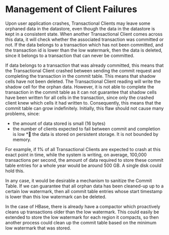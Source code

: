 <!--
  Licensed under the Apache License, Version 2.0 (the "License");
  you may not use this file except in compliance with the License.
  You may obtain a copy of the License at

      http://www.apache.org/licenses/LICENSE-2.0

  Unless required by applicable law or agreed to in writing, software
  distributed under the License is distributed on an "AS IS" BASIS,
  WITHOUT WARRANTIES OR CONDITIONS OF ANY KIND, either express or implied.
  See the License for the specific language governing permissions and
  limitations under the License.
-->

# Management of Client Failures

Upon user application crashes, Transactional Clients may leave some orphaned data in the datastore, even though 
the data in the datastore is kept in a consistent state. When another Transactional Client comes across this data, 
it will check whether the associated transaction was committed or not. If the data belongs to a transaction which 
has not been committed, and the transaction id is lower than the low watermark, then the data is deleted, since it 
belongs to a transaction that can never be committed.

If data belongs to a transaction that was already committed, this means that the Transactional Client crashed between 
sending the commit request and completing the transaction in the commit table. This means that shadow cells have not 
been deleted. The Transactional Client reading  will write the shadow cell for the orphan data. However, it is not able 
to complete the transaction in the commit table as it can not guarantee that shadow cells have been written for all cells 
in the transaction, since only the crashed client knew which cells it had written to. Consequently, this means that the 
commit table can grow indefinitely. Initially, this flaw should not cause many problems, since:

* the amount of data stored is small (16 bytes)
* the number of clients expected to fail between commit and completion is low
* the data is stored on persistent storage. It is not bounded by memory.

For example, if 1% of all Transactional Clients are expected to crash at this exact point in time, while the system is 
writing, on average, 100,000 transactions per second, the amount of data required to store these commit table entries 
for a whole year would be around 500 GB. A single disk could hold this.

In any case, it would be desirable a mechanism to sanitize the Commit Table. If we can guarantee that all orphan data 
has been cleaned-up up to a certain low watermark, then all commit table entries whose start timestamp is lower than 
this low watermark can be deleted.

In the case of HBase, there is already have a compactor which proactively cleans up transactions older than the low 
watermark. This could easily be extended to store the low watermark for each region it compacts, so then another process 
could clean up the commit table based on the minimum low watermark that was stored.
